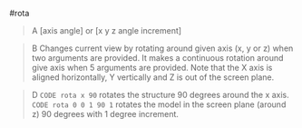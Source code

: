 #rota

>A [axis angle] or [x y z angle increment]

>B Changes current view by rotating around given axis (x, y or z) when two arguments are provided. It makes a continuous rotation around give axis when 5 arguments are provided. Note that the X axis is aligned horizontally, Y vertically and Z is out of the screen plane.

>D `CODE rota x 90` rotates the structure 90 degrees around the x axis.
`CODE rota 0 0 1 90 1` rotates the model in the screen plane (around z) 90 degrees with 1 degree increment.

